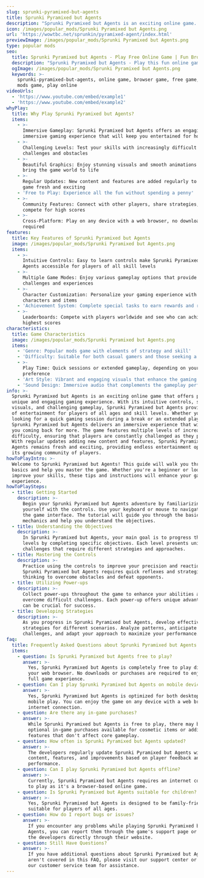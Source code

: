 ```yaml
---
slug: sprunki-pyramixed-but-agents
title: Sprunki Pyramixed but Agents
description: "Sprunki Pyramixed but Agents is an exciting online game. Play for free directly in your browser!"
icon: /images/popular_mods/Sprunki Pyramixed but Agents.png
url: 'https://wowtbc.net/sprunkin/pyramixed-agent/index.html'
previewImage: /images/popular_mods/Sprunki Pyramixed but Agents.png
type: popular mods
seo:
  title: Sprunki Pyramixed but Agents - Play Free Online Game | Fun Browser Games
  description: "Sprunki Pyramixed but Agents - Play this fun online game for free in your browser. No download required!"
  ogImage: /images/popular_mods/Sprunki Pyramixed but Agents.png
  keywords: >-
    sprunki-pyramixed-but-agents, online game, browser game, free game, popular
    mods game, play online
videoUrls:
  - 'https://www.youtube.com/embed/example1'
  - 'https://www.youtube.com/embed/example2'
whyPlay:
  title: Why Play Sprunki Pyramixed but Agents?
  items:
    - >-
      Immersive Gameplay: Sprunki Pyramixed but Agents offers an engaging and
      immersive gaming experience that will keep you entertained for hours
    - >-
      Challenging Levels: Test your skills with increasingly difficult
      challenges and obstacles
    - >-
      Beautiful Graphics: Enjoy stunning visuals and smooth animations that
      bring the game world to life
    - >-
      Regular Updates: New content and features are added regularly to keep the
      game fresh and exciting
    - 'Free to Play: Experience all the fun without spending a penny'
    - >-
      Community Features: Connect with other players, share strategies, and
      compete for high scores
    - >-
      Cross-Platform: Play on any device with a web browser, no downloads
      required
features:
  title: Key Features of Sprunki Pyramixed but Agents
  image: /images/popular_mods/Sprunki Pyramixed but Agents.png
  items:
    - >-
      Intuitive Controls: Easy to learn controls make Sprunki Pyramixed but
      Agents accessible for players of all skill levels
    - >-
      Multiple Game Modes: Enjoy various gameplay options that provide different
      challenges and experiences
    - >-
      Character Customization: Personalize your gaming experience with unique
      characters and items
    - 'Achievement System: Complete special tasks to earn rewards and recognition'
    - >-
      Leaderboards: Compete with players worldwide and see who can achieve the
      highest scores
characteristics:
  title: Game Characteristics
  image: /images/popular_mods/Sprunki Pyramixed but Agents.png
  items:
    - 'Genre: Popular mods game with elements of strategy and skill'
    - 'Difficulty: Suitable for both casual gamers and those seeking a challenge'
    - >-
      Play Time: Quick sessions or extended gameplay, depending on your
      preference
    - 'Art Style: Vibrant and engaging visuals that enhance the gaming experience'
    - 'Sound Design: Immersive audio that complements the gameplay perfectly'
info: >-
  Sprunki Pyramixed but Agents is an exciting online game that offers players a
  unique and engaging gaming experience. With its intuitive controls, stunning
  visuals, and challenging gameplay, Sprunki Pyramixed but Agents provides hours
  of entertainment for players of all ages and skill levels. Whether you're
  looking for a quick gaming session during a break or an extended play session,
  Sprunki Pyramixed but Agents delivers an immersive experience that will keep
  you coming back for more. The game features multiple levels of increasing
  difficulty, ensuring that players are constantly challenged as they progress.
  With regular updates adding new content and features, Sprunki Pyramixed but
  Agents remains fresh and exciting, providing endless entertainment options for
  its growing community of players.
howToPlayIntro: >-
  Welcome to Sprunki Pyramixed but Agents! This guide will walk you through the
  basics and help you master the game. Whether you're a beginner or looking to
  improve your skills, these tips and instructions will enhance your gaming
  experience.
howToPlaySteps:
  - title: Getting Started
    description: >-
      Begin your Sprunki Pyramixed but Agents adventure by familiarizing
      yourself with the controls. Use your keyboard or mouse to navigate through
      the game interface. The tutorial will guide you through the basic
      mechanics and help you understand the objectives.
  - title: Understanding the Objectives
    description: >-
      In Sprunki Pyramixed but Agents, your main goal is to progress through
      levels by completing specific objectives. Each level presents unique
      challenges that require different strategies and approaches.
  - title: Mastering the Controls
    description: >-
      Practice using the controls to improve your precision and reaction time.
      Sprunki Pyramixed but Agents requires quick reflexes and strategic
      thinking to overcome obstacles and defeat opponents.
  - title: Utilizing Power-ups
    description: >-
      Collect power-ups throughout the game to enhance your abilities and
      overcome difficult challenges. Each power-up offers unique advantages that
      can be crucial for success.
  - title: Developing Strategies
    description: >-
      As you progress in Sprunki Pyramixed but Agents, develop effective
      strategies for different scenarios. Analyze patterns, anticipate
      challenges, and adapt your approach to maximize your performance.
faq:
  title: Frequently Asked Questions about Sprunki Pyramixed but Agents
  items:
    - question: Is Sprunki Pyramixed but Agents free to play?
      answer: >-
        Yes, Sprunki Pyramixed but Agents is completely free to play directly in
        your web browser. No downloads or purchases are required to enjoy the
        full game experience.
    - question: Can I play Sprunki Pyramixed but Agents on mobile devices?
      answer: >-
        Yes, Sprunki Pyramixed but Agents is optimized for both desktop and
        mobile play. You can enjoy the game on any device with a web browser and
        internet connection.
    - question: Are there any in-game purchases?
      answer: >-
        While Sprunki Pyramixed but Agents is free to play, there may be
        optional in-game purchases available for cosmetic items or additional
        features that don't affect core gameplay.
    - question: How often is Sprunki Pyramixed but Agents updated?
      answer: >-
        The developers regularly update Sprunki Pyramixed but Agents with new
        content, features, and improvements based on player feedback and game
        performance.
    - question: Can I play Sprunki Pyramixed but Agents offline?
      answer: >-
        Currently, Sprunki Pyramixed but Agents requires an internet connection
        to play as it's a browser-based online game.
    - question: Is Sprunki Pyramixed but Agents suitable for children?
      answer: >-
        Yes, Sprunki Pyramixed but Agents is designed to be family-friendly and
        suitable for players of all ages.
    - question: How do I report bugs or issues?
      answer: >-
        If you encounter any problems while playing Sprunki Pyramixed but
        Agents, you can report them through the game's support page or contact
        the developers directly through their website.
    - question: Still Have Questions?
      answer: >-
        If you have additional questions about Sprunki Pyramixed but Agents that
        aren't covered in this FAQ, please visit our support center or contact
        our customer service team for assistance.
---
```


